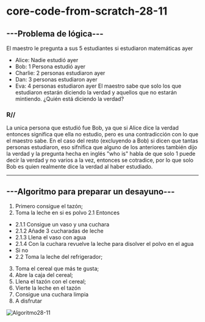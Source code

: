 # core-code-from-scratch-28-11

## ---Problema de lógica---
El maestro le pregunta a sus 5 estudiantes si estudiaron matemáticas ayer
- Alice: Nadie estudió ayer
- Bob: 1 Persona estudió ayer
- Charlie: 2 personas estudiaron ayer
- Dan: 3 personas estudiaron ayer
- Eva: 4 personas estudiaron ayer
El maestro sabe que solo los que estudiaron estarán diciendo la verdad y aquellos que no estarán mintiendo. ¿Quién está diciendo la verdad?

### R// 
La unica persona que estudió fue Bob, ya que si Alice dice la verdad entonces significa que ella no estudio, pero es una contradicción con lo que el maestro sabe. En el caso del resto (excluyendo a Bob) si dicen que tantas personas estudiaron, eso sifnifica que alguno de los anteriores también dijo la verdad y la pregunta hecha en inglés "who is" habla de que solo 1 puede decir la verdad y no varios a la vez, entonces se cotradice, por lo que solo Bob es quien realmente dice la verdad al haber estudiado.

---
## ---Algoritmo para preparar un desayuno---
 1. Primero consigue el tazón;
 2. Toma la leche en si es polvo 
 2.1 Entonces
 - 2.1.1 Consigue un vaso y una cuchara
 - 2.1.2 Añade 3 cucharadas de leche
 - 2.1.3 Llena el vaso con agua
 - 2.1.4 Con la cuchara revuelve la leche para disolver el polvo en el agua
 - Si no
 - 2.2 Toma la leche del refrigerador;
 3. Toma el cereal que más te gusta;
 4. Abre la caja del cereal;
 5. Llena el tazón con el cereal;
 6. Vierte la leche en el tazón
 8. Consigue una cuchara limpia
 9. A disfrutar
    

![Algoritmo28-11](https://user-images.githubusercontent.com/92037725/204414073-d19885c9-7dbe-4ced-b361-29847c5cade9.png)
